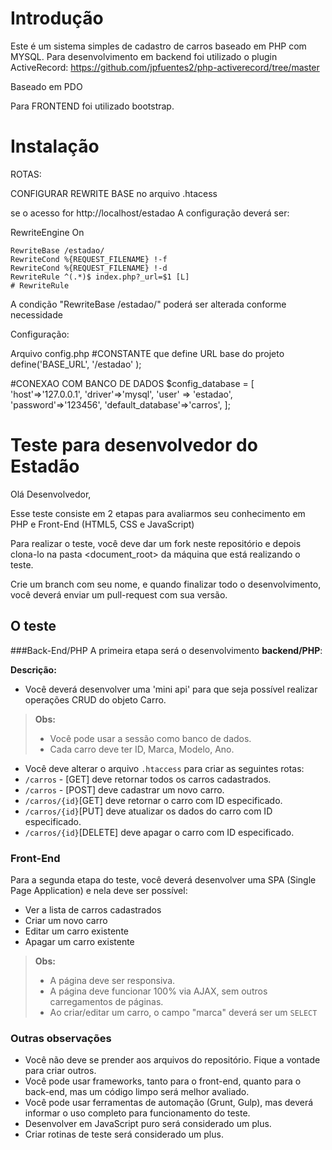 Introdução
==============================

Este é um sistema simples de cadastro de carros baseado em PHP com MYSQL.
Para desenvolvimento em backend foi utilizado o plugin ActiveRecord:
https://github.com/jpfuentes2/php-activerecord/tree/master

Baseado em PDO

Para FRONTEND foi utilizado bootstrap.



Instalação
==============================

ROTAS:

CONFIGURAR REWRITE BASE no arquivo .htacess

se o acesso for http://localhost/estadao
A configuração deverá ser:

<IfModule mod_rewrite.c>
    RewriteEngine On

	RewriteBase /estadao/
	RewriteCond %{REQUEST_FILENAME} !-f
	RewriteCond %{REQUEST_FILENAME} !-d
	RewriteRule ^(.*)$ index.php?_url=$1 [L]
    # RewriteRule
</IfModule>

A condição "RewriteBase /estadao/" poderá ser alterada conforme necessidade



Configuração:

Arquivo config.php
#CONSTANTE que define URL base do projeto
define('BASE_URL', '/estadao' );

#CONEXAO COM BANCO DE DADOS
$config_database = [
    'host'=>'127.0.0.1',
    'driver'=>'mysql',
    'user' => 'estadao',
    'password'=>'123456',
    'default_database'=>'carros',
];





Teste para desenvolvedor do Estadão
==============================

Olá Desenvolvedor,

Esse teste consiste em 2 etapas para avaliarmos seu conhecimento em PHP e Front-End (HTML5, CSS e JavaScript)

Para realizar o teste, você deve dar um fork neste repositório e depois clona-lo na pasta <document_root> da máquina que está realizando o teste.

Crie um branch com seu nome, e quando finalizar todo o desenvolvimento, você deverá enviar um pull-request com sua versão.


O teste
--------

###Back-End/PHP
A primeira etapa será o desenvolvimento **backend/PHP**:

**Descrição:**

- Você deverá desenvolver uma 'mini api' para que seja possível realizar operações CRUD do objeto Carro.
> **Obs:**
>  - Você pode usar a sessão como banco de dados.
>  - Cada carro deve ter ID, Marca, Modelo, Ano.


- Você deve alterar o arquivo `.htaccess` para criar as seguintes rotas:
 - `/carros` - [GET] deve retornar todos os carros cadastrados.
 - `/carros` - [POST] deve cadastrar um novo carro.
 - `/carros/{id}`[GET] deve retornar o carro com ID especificado.
 - `/carros/{id}`[PUT] deve atualizar os dados do carro com ID especificado.
 - `/carros/{id}`[DELETE] deve apagar o carro com ID especificado.

### Front-End

Para a segunda etapa do teste, você deverá desenvolver uma SPA (Single Page Application) e nela deve ser possível:

- Ver a lista de carros cadastrados
- Criar um novo carro
- Editar um carro existente
- Apagar um carro existente

> **Obs:**
> - A página deve ser responsiva.
> - A página deve funcionar 100% via AJAX, sem outros carregamentos de páginas.
> - Ao criar/editar um carro, o campo "marca" deverá ser um `SELECT`


### Outras observações

 - Você não deve se prender aos arquivos do repositório. Fique a vontade para criar outros.
 - Você pode usar frameworks, tanto para o front-end, quanto para o back-end, mas um código limpo será melhor avaliado.
 - Você pode usar ferramentas de automação (Grunt, Gulp), mas deverá informar o uso completo para funcionamento do teste.
 - Desenvolver em JavaScript puro será considerado um plus.
 - Criar rotinas de teste será considerado um plus.